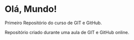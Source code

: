 # Olá, Mundo!
 Primeiro Repositório do curso de GIT e GitHub.

 Repositório criado durante uma aula de GIT e GitHub online.
